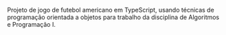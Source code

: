 Projeto de jogo de futebol americano em TypeScript, usando técnicas de programação orientada a objetos para trabalho da disciplina de Algoritmos e Programação I.
